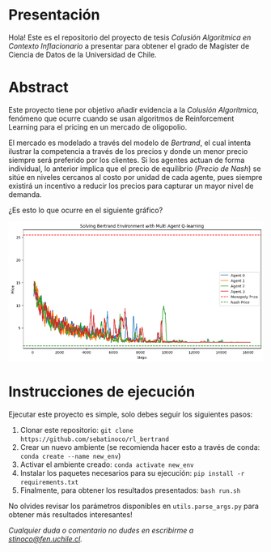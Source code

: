 # Presentación

Hola! Este es el repositorio del proyecto de tesis *Colusión Algorítmica en Contexto Inflacionario* a presentar para obtener el grado de Magíster de Ciencia de Datos de la Universidad de Chile. 

# Abstract

Este proyecto tiene por objetivo añadir evidencia a la *Colusión Algorítmica*, fenómeno que ocurre cuando se usan algoritmos de Reinforcement Learning para el pricing en un mercado de oligopolio. 

El mercado es modelado a través del modelo de *Bertrand*, el cual intenta ilustrar la competencia a través de los precios y donde un menor precio siempre será preferido por los clientes. Si los agentes actuan de forma individual, lo anterior implica que el precio de equilibrio (*Precio de Nash*) se sitúe en niveles cercanos al costo por unidad de cada agente, pues siempre existirá un incentivo a reducir los precios para capturar un mayor nivel de demanda. 

¿Es esto lo que ocurre en el siguiente gráfico?

![Screenshot](plots/Bertrand/Bertrand_N-4_lr-0.5_k-1.png)

# Instrucciones de ejecución

Ejecutar este proyecto es simple, solo debes seguir los siguientes pasos:
1. Clonar este repositorio: `git clone https://github.com/sebatinoco/rl_bertrand`
2. Crear un nuevo ambiente (se recomienda hacer esto a través de conda: `conda create --name new_env`)
3. Activar el ambiente creado: `conda activate new_env`
4. Instalar los paquetes necesarios para su ejecución: `pip install -r requirements.txt`
5. Finalmente, para obtener los resultados presentados: `bash run.sh`

No olvides revisar los parámetros disponibles en `utils.parse_args.py` para obtener más resultados interesantes!

*Cualquier duda o comentario no dudes en escribirme a stinoco@fen.uchile.cl.*
